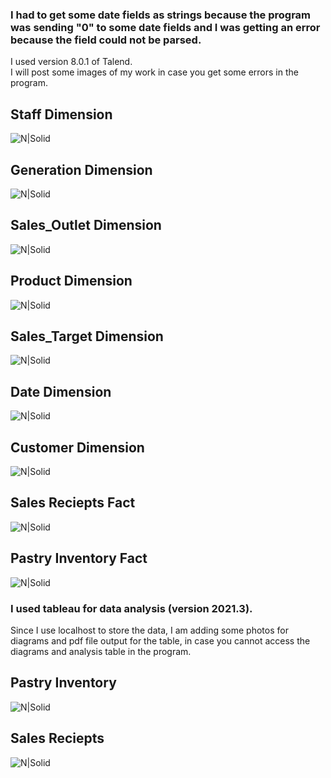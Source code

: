 ### I had to get some date fields as strings because the program was sending "0" to some date fields and I was getting an error because the field could not be parsed. 


I used version 8.0.1 of Talend.\
I will post some images of my work in case you get some errors in the program. 



## Staff Dimension

![N|Solid](https://i.hizliresim.com/fx8xub8.png)

## Generation Dimension

![N|Solid](https://i.hizliresim.com/lpvmt0g.png)

## Sales_Outlet Dimension

![N|Solid](https://i.hizliresim.com/m44hksn.png)

## Product Dimension

![N|Solid](https://i.hizliresim.com/jbsav3a.png)

## Sales_Target Dimension

![N|Solid](https://i.hizliresim.com/nbuuy2g.png)

## Date Dimension

![N|Solid](https://i.hizliresim.com/q8bgz2l.png)

## Customer Dimension

![N|Solid](https://i.hizliresim.com/j6quwzo.png)

## Sales Reciepts Fact

![N|Solid](https://i.hizliresim.com/30ceb7v.png)

## Pastry Inventory Fact

![N|Solid](https://i.hizliresim.com/k80tsfl.png)



### I used tableau for data analysis (version 2021.3). 

Since I use localhost to store the data, I am adding some photos for diagrams and pdf file output for the table, in case you cannot access the diagrams and analysis table in the program. 

## Pastry Inventory

![N|Solid](https://i.hizliresim.com/sigvnm1.png)

## Sales Reciepts

![N|Solid](https://i.hizliresim.com/9uet2by.png)
